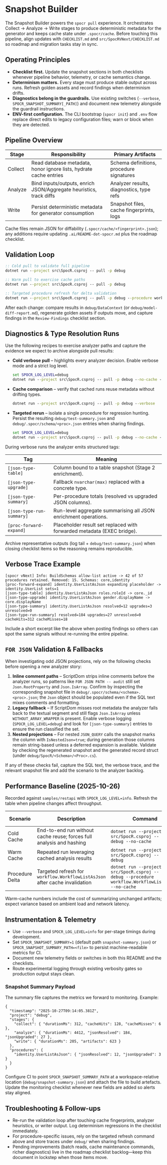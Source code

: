 # Snapshot Builder

The Snapshot Builder powers the `spocr pull` experience. It orchestrates Collect → Analyze
→ Write stages to produce deterministic metadata for the generator and keeps cache state
under `.spocr/cache`. Before touching this pipeline, align updates with
`CHECKLIST.md` and `src/SpocRVNext/CHECKLIST.md` so roadmap and migration tasks stay in
sync.

## Operating Principles

- **Checklist first.** Update the snapshot sections in both checklists whenever pipeline
  behavior, telemetry, or cache semantics change.
- **Determinism matters.** Every stage must produce stable output across runs. Refresh
  golden assets and record findings when determinism drifts.
- **Diagnostics belong in the guardrails.** Use existing switches (`--verbose`,
  `SPOCR_SNAPSHOT_SUMMARY[_PATH]`) and document new telemetry alongside the guardrail
  instructions.
- **ENV-first configuration.** The CLI bootstrap (`spocr init`) and `.env` flow replace
  direct edits to legacy configuration files; warn or block when they are detected.

## Pipeline Overview

| Stage   | Responsibility                                                     | Primary Artifacts                        |
| ------- | ------------------------------------------------------------------ | ---------------------------------------- |
| Collect | Read database metadata, honor ignore lists, hydrate cache entries  | Schema definitions, procedure signatures |
| Analyze | Bind inputs/outputs, enrich JSON/Aggregate heuristics, track diffs | Analyzer results, diagnostics, type refs |
| Write   | Persist deterministic metadata for generator consumption           | Snapshot files, cache fingerprints, logs |

Cache files remain JSON for diffability (`.spocr/cache/<fingerprint>.json`); any
additions require updating `.ai/README-dot-spocr.md` plus the roadmap checklist.

## Validation Loop

```cmd
:: Cold pull to validate full pipeline
dotnet run --project src\SpocR.csproj -- pull -p debug

:: Warm pull to exercise cache paths
dotnet run --project src\SpocR.csproj -- pull -p debug

:: Targeted procedure refresh for delta validation
dotnet run --project src\SpocR.csproj -- pull -p debug --procedure workflow.WorkflowListAsJson
```

After each change: compare results in `debug/DataContext` (or `debug/model-diff-report.md`),
regenerate golden assets if outputs move, and capture findings in the `Review-Findings`
checklist section.

## Diagnostics & Type Resolution Runs

Use the following recipes to exercise analyzer paths and capture the evidence we expect to
archive alongside pull results:

- **Cold verbose pull** – highlights every analyzer decision. Enable verbose mode and a
  strict log level.

  ```cmd
  set SPOCR_LOG_LEVEL=debug
  dotnet run --project src\SpocR.csproj -- pull -p debug --no-cache --verbose
  ```

- **Cache comparison** – verify that cached runs reuse metadata without drifting types.

  ```cmd
  dotnet run --project src\SpocR.csproj -- pull -p debug --verbose
  ```

- **Targeted rerun** – isolate a single procedure for regression hunting. Persist the
  resulting `debug/test-summary.json` and `debug/.spocr/schema/<proc>.json` entries when
  sharing findings.

  ```cmd
  set SPOCR_LOG_LEVEL=debug
  dotnet run --project src\SpocR.csproj -- pull -p debug --no-cache --procedure identity.UserListAsJson --verbose
  ```

During verbose runs the analyzer emits structured tags:

| Tag                       | Meaning                                                                |
| ------------------------- | ---------------------------------------------------------------------- |
| `[json-type-table]`       | Column bound to a table snapshot (Stage 2 enrichment).                 |
| `[json-type-upgrade]`     | Fallback `nvarchar(max)` replaced with a concrete type.                |
| `[json-type-summary]`     | Per-procedure totals (resolved vs upgraded JSON columns).              |
| `[json-type-run-summary]` | Run-level aggregate summarising all JSON enrichment operations.        |
| `[proc-forward-expand]`   | Placeholder result set replaced with forwarded metadata (EXEC bridge). |

Archive representative outputs (log tail + `debug/test-summary.json`) when closing checklist
items so the reasoning remains reproducible.

## Verbose Trace Example

```
[spocr vNext] Info: BuildSchemas allow-list active -> 42 of 57 procedures retained. Removed: 15. Schemas: core,identity
[proc-forward-expand] identity.UserListAsJson expanding placeholder -> identity.UserList sets=1
[json-type-table] identity.UserListAsJson roles.roleId -> core._id
[json-type-upgrade] identity.UserListAsJson gender.displayName -> core.displayName
[json-type-summary] identity.UserListAsJson resolved=12 upgrades=3 unresolved=0
[json-type-run-summary] resolved=184 upgrades=27 unresolved=0 cacheHits=312 cacheMisses=18
```

Include a short excerpt like the above when posting findings so others can spot the same
signals without re-running the entire pipeline.

## `FOR JSON` Validation & Fallbacks

When investigating odd JSON projections, rely on the following checks before opening a
new analyzer story:

1. **Inline comment paths** – ScriptDom strips inline comments before the analyzer runs,
   so patterns like `FOR JSON PATH -- audit` still set `Json.RootProperty` and
   `Json.IsArray`. Confirm by inspecting the corresponding snapshot file in
   `debug/.spocr/schema/<schema>.<proc>.json`; the `Json` object should be populated even
   if the SQL text mixes comments and formatting.
2. **Legacy fallback** – If ScriptDom misses root metadata the analyzer falls back to the
   textual segment and still flags `Json.IsArray` unless `WITHOUT_ARRAY_WRAPPER` is
   present. Enable verbose logging (`SPOCR_LOG_LEVEL=debug`) and look for
   `[json-type-summary]` entries to ensure the run classified the set.
3. **Nested projections** – For nested `JSON_QUERY` calls the snapshot marks the column
   with `IsNestedJson=true`; during generation those columns remain string-based unless a
   deferred expansion is available. Validate by checking the regenerated snapshot and the
   generated record struct (under `debug/SpocR/<Schema>/<Proc>.cs`).

If any of these checks fail, capture the SQL text, the verbose trace, and the relevant
snapshot file and add the scenario to the analyzer backlog.

## Performance Baseline (2025-10-26)

Recorded against `samples/restapi` with `SPOCR_LOG_LEVEL=info`. Refresh the table when
pipeline changes affect throughput.

| Scenario        | Description                                                                 | Command                                                                                                     | Total (ms) | Collect (ms) | Analyze (ms) | Write (ms) |
| --------------- | --------------------------------------------------------------------------- | ----------------------------------------------------------------------------------------------------------- | ---------- | ------------ | ------------ | ---------- |
| Cold Cache      | End-to-end run without cache reuse; forces full analysis and hashing        | `dotnet run --project src/SpocR.csproj -- pull -p debug --no-cache`                                         | 7832       | 260          | 7319         | 242        |
| Warm Cache      | Repeated run leveraging cached analysis results                             | `dotnet run --project src/SpocR.csproj -- pull -p debug`                                                    | 9238       | 3465         | 5493         | 227        |
| Procedure Delta | Targeted refresh for `workflow.WorkflowListAsJson` after cache invalidation | `dotnet run --project src/SpocR.csproj -- pull -p debug --procedure workflow.WorkflowListAsJson --no-cache` | 645        | 246          | 185          | 202        |

Warm-cache numbers include the cost of summarizing unchanged artifacts; expect variance
based on ambient load and network latency.

## Instrumentation & Telemetry

- Use `--verbose` and `SPOCR_LOG_LEVEL=info` for per-stage timings during development.
- Set `SPOCR_SNAPSHOT_SUMMARY=1` (default path `snapshot-summary.json`) or
  `SPOCR_SNAPSHOT_SUMMARY_PATH=<file>` to persist machine-readable metrics for CI.
- Document new telemetry fields or switches in both this README and the checklists.
- Route experimental logging through existing verbosity gates so production output stays
  clean.

### Snapshot Summary Payload

The summary file captures the metrics we forward to monitoring. Example:

```jsonc
{
  "timestamp": "2025-10-27T09:14:05.381Z",
  "project": "debug",
  "stages": {
    "collect": { "durationMs": 312, "cacheHits": 128, "cacheMisses": 6 },
    "analyze": { "durationMs": 4412, "jsonResolved": 184, "jsonUpgraded": 27 },
    "write": { "durationMs": 205, "artifacts": 623 }
  },
  "procedures": {
    "identity.UserListAsJson": { "jsonResolved": 12, "jsonUpgraded": 3 }
  }
}
```

Configure CI to point `SPOCR_SNAPSHOT_SUMMARY_PATH` at a workspace-relative location
(`debug/snapshot-summary.json`) and attach the file to build artefacts. Update the
monitoring checklist whenever new fields are added so alerts stay aligned.

## Troubleshooting & Follow-ups

- Re-run the validation loop after touching cache fingerprints, analyzer heuristics, or
  writer output. Log determinism regressions in the checklist immediately.
- For procedure-specific issues, rely on the targeted refresh command above and store
  traces under `debug/` when sharing findings.
- Pending improvements (batch reads, cache maintenance commands, richer diagnostics) live
  in the roadmap checklist backlog—keep this document in lockstep when those items move.
